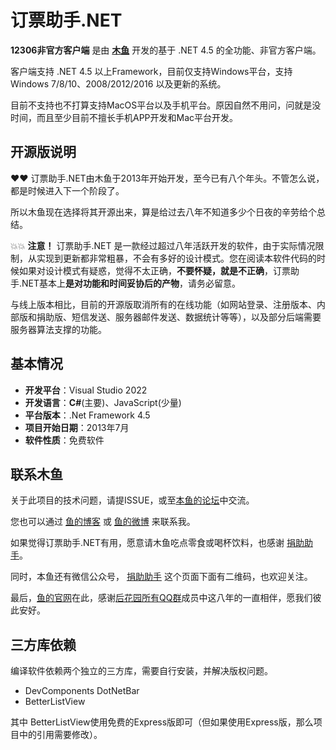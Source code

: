 # 订票助手.NET

**12306非官方客户端** 是由 [**木鱼**](https://blog.fishlee.net/) 开发的基于 .NET 4.5 的全功能、非官方客户端。  

客户端支持 .NET 4.5 以上Framework，目前仅支持Windows平台，支持 Windows 7/8/10、2008/2012/2016 以及更新的系统。

目前不支持也不打算支持MacOS平台以及手机平台。原因自然不用问，问就是没时间，而且至少目前不擅长手机APP开发和Mac平台开发。

## 开源版说明

❤️❤️ 订票助手.NET由木鱼于2013年开始开发，至今已有八个年头。不管怎么说，都是时候进入下一个阶段了。

所以木鱼现在选择将其开源出来，算是给过去八年不知道多少个日夜的辛劳给个总结。

💥💥 **注意！** 订票助手.NET 是一款经过超过八年活跃开发的软件，由于实际情况限制，从实现到更新都非常粗暴，不会有多好的设计模式。您在阅读本软件代码的时候如果对设计模式有疑惑，觉得不太正确，**不要怀疑，就是不正确**，订票助手.NET基本上**是对功能和时间妥协后的产物**，请务必留意。

与线上版本相比，目前的开源版取消所有的在线功能（如网站登录、注册版本、内部版和捐助版、短信发送、服务器邮件发送、数据统计等等），以及部分后端需要服务器算法支撑的功能。

## 基本情况

- **开发平台**：Visual Studio 2022
- **开发语言**：**C#**(主要)、JavaScript(少量)
- **平台版本**：.Net Framework 4.5
- **项目开始日期**：2013年7月
- **软件性质**：免费软件

## 联系木鱼

关于此项目的技术问题，请提ISSUE，或至[本鱼的论坛](https://forum.iccfish.com/)中交流。

您也可以通过 [鱼的博客](https://blog.iccfish.com/) 或 [鱼的微博](https://weibo.com/imcfish) 来联系我。

如果觉得订票助手.NET有用，愿意请木鱼吃点零食或喝杯饮料，也感谢  [捐助助手](https://blog.iccfish.com/about/donate/)。

同时，本鱼还有微信公众号， [捐助助手](https://blog.iccfish.com/about/donate/) 这个页面下面有二维码，也欢迎关注。

最后，[鱼的官网](https://www.fishlee.net/)在此，感谢[后花园所有QQ群](https://www.fishlee.net/about/)成员中这八年的一直相伴，愿我们彼此安好。

## 三方库依赖

编译软件依赖两个独立的三方库，需要自行安装，并解决版权问题。

- DevComponents DotNetBar
- BetterListView

其中 BetterListView使用免费的Express版即可（但如果使用Express版，那么项目中的引用需要修改）。
